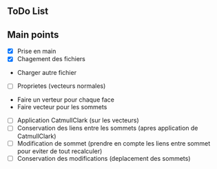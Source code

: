 ## ToDo List

## Main points
 - [x] Prise en main
 - [x] Chagement des fichiers
 -  Charger autre fichier
 - [ ] Proprietes (vecteurs normales)
 - Faire un verteur pour chaque face
 - Faire vecteur pour les sommets
 - [ ] Application CatmullClark (sur les vecteurs)
 - [ ] Conservation des liens entre les sommets (apres application de CatmullClark)
 - [ ] Modification de sommet (prendre en compte les liens entre sommet pour eviter de tout recalculer)
 - [ ] Conservation des modifications (deplacement des sommets)